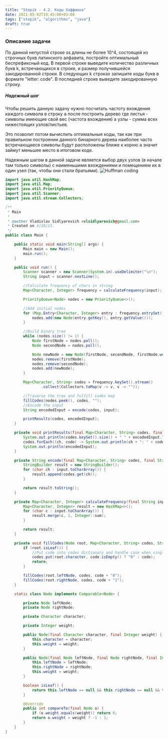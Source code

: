 ```yaml
---
title: "Stepik - 4.2. Коды Хаффмана"
date: 2021-05-02T19:45:00+03:00
tags: ["stepik", "algorithms", "java"]
draft: true
---
```


### Описание задачи

По данной непустой строке ss длины не более 10^4, состоящей из строчных букв
латинского алфавита, постройте оптимальный беспрефиксный код. В первой строке выведите 
количество различных букв k, встречающихся в строке, и размер получившейся закодированной строки.
В следующих k строках запишите коды букв в формате "letter: code".
В последней строке выведите закодированную строку.

##### Надежный шаг

Чтобы решить данную задачу нужно посчитать частоту вхождения каждого символа в строку а 
после построить дерево где листья - символы имеющие свой вес (частота вхождения) а узлы - 
сумма всех нижестоящих узлов/листьев.

Это позволит потом вычислить оптимальные коды, так как при правильном построении данного бинарного дерева 
наиболее часто встречающиеся символы будут расположены ближе к корню а значит займут меньшее место в итоговом коде.

Надежным шагом в данной задаче является выбор двух узлов (в начале там только символы) с наименьшими вхождениями и 
помещением их в один узел (так, чтобы они стали братьями).
![Huffman coding](https://vlsidlyarevich.github.io/images/huffman_algorithm.gif)

```java
import java.util.HashMap;
import java.util.Map;
import java.util.PriorityQueue;
import java.util.Scanner;
import java.util.stream.Collectors;

/**
 * Main
 *
 * @author Vladislav Sidlyarevich <vlsidlyarevich@gmail.com>
 * Created on 4/28/21.
 */
public class Main {

    public static void main(String[] args) {
        Main main = new Main();
        main.run();
    }

    public void run() {
        Scanner scanner = new Scanner(System.in).useDelimiter("\n");
        String input = scanner.nextLine();

        //Calculate frequency of chars in string
        Map<Character, Integer> frequency = calculateFrequency(input);

        PriorityQueue<Node> nodes = new PriorityQueue<>();

        //Add initial nodes
        for (Map.Entry<Character, Integer> entry : frequency.entrySet()) {
            nodes.add(new Node(entry.getKey(), entry.getValue()));
        }

        //Build binary tree
        while (nodes.size() != 1) {
            Node firstNode = nodes.poll();
            Node secondNode = nodes.poll();

            Node newNode = new Node(firstNode, secondNode, firstNode.weight + secondNode.weight);
            nodes.remove(firstNode);
            nodes.remove(secondNode);
            nodes.add(newNode);
        }

        Map<Character, String> codes = frequency.keySet().stream()
                .collect(Collectors.toMap(v -> v, v -> ""));

        //Traverse the tree and fulfill codes map
        fillCodes(nodes.peek(), codes, "");
        //Encode the input
        String encodedInput = encode(codes, input);

        printResults(codes, encodedInput);
    }

    private void printResults(final Map<Character, String> codes, final String encodedInput) {
        System.out.println(codes.keySet().size() + " " + encodedInput.length());
        codes.forEach((ch, code) -> System.out.println(ch + ": " + code));
        System.out.println(encodedInput);
    }

    private String encode(final Map<Character, String> codes, final String input) {
        StringBuilder result = new StringBuilder();
        for (char ch : input.toCharArray()) {
            result.append(codes.get(ch));
        }

        return result.toString();
    }

    private Map<Character, Integer> calculateFrequency(final String input) {
        Map<Character, Integer> result = new HashMap<>();
        for (char c : input.toCharArray()) {
            result.merge(c, 1, Integer::sum);
        }

        return result;
    }

    private void fillCodes(Node root, Map<Character, String> codes, String code) {
        if (root.isLeaf()) {
            //Put code into codes dictionary and handle case when single node
            codes.put(root.character, code.isEmpty() ? "0" : code);
            return;
        }

        fillCodes(root.leftNode, codes, code + "0");
        fillCodes(root.rightNode, codes, code + "1");
    }

    static class Node implements Comparable<Node> {

        private Node leftNode;
        private Node rightNode;

        private Character character;

        private Integer weight;

        public Node(final Character character, final Integer weight) {
            this.character = character;
            this.weight = weight;
        }

        public Node(final Node leftNode, final Node rightNode, final Integer weight) {
            this.leftNode = leftNode;
            this.rightNode = rightNode;
            this.weight = weight;
        }

        boolean isLeaf() {
            return this.leftNode == null && this.rightNode == null && this.character != null;
        }

        @Override
        public int compareTo(final Node o) {
            if (o.weight.equals(weight)) return 0;
            return o.weight > weight ? -1 : 1;
        }
    }
}
```